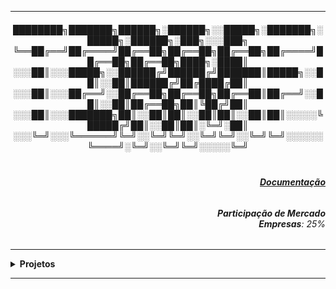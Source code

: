 ----

<div align="Center"><h5>
████████╗███████╗██████╗░██████╗░░█████╗░███████╗░█████╗░██████╗░███╗░░░███╗
╚══██╔══╝██╔════╝██╔══██╗██╔══██╗██╔══██╗██╔════╝██╔══██╗██╔══██╗████╗░████║
░░░██║░░░█████╗░░██████╔╝██████╔╝███████║█████╗░░██║░░██║██████╔╝██╔████╔██║
░░░██║░░░██╔══╝░░██╔══██╗██╔══██╗██╔══██║██╔══╝░░██║░░██║██╔══██╗██║╚██╔╝██║
░░░██║░░░███████╗██║░░██║██║░░██║██║░░██║██║░░░░░╚█████╔╝██║░░██║██║░╚═╝░██║
░░░╚═╝░░░╚══════╝╚═╝░░╚═╝╚═╝░░╚═╝╚═╝░░╚═╝╚═╝░░░░░░╚════╝░╚═╝░░╚═╝╚═╝░░░░░╚═╝
</div> </h5>

<div align="Right">
<h6>
<br><strong><a href="https://developer.hashicorp.com/terraform/docs">Documentação</a></strong>
</h6>  
</div>

<div align="Right">
<h6>
<strong>Participação de Mercado</strong>
<br><strong>Empresas</strong>: 25%
</h6>  
</div>

----

<details>
  <summary><b> Projetos </b></summary>
<div align="Center"> 
<br>

  
|  ID  | Título                    | Descrição                                                                        | 
| ---- | ------------------------- | ---------------------------------------------------------------------------------| 
|  01  | Bucket S3                 | Provisiomamento de Bucket com o Terraform                                        |
|  02  | Instância + Bucket        | Provisiomamento de Bucket e EC2, com saída do IP Público                         |
|  03  | RDS - MySQL               | Provisiomamento de um banco de dados MySQL                                       |
|  04  | Variaveis                 | Provisiomamento EC2 e RDS com Variáveis                                          |
|  05  | Backend                   | Realizar a troca de Backend                                                      |
|  06  | Drift                     | Shell para verificação de mudanças na configuração do workspace                  |
|  07  | Backups                   | Formas de Realizar Backup do Terraform (.tfstate)                                |
|  08  | Endereçamento de Recursos | Testar a criação de uma VPC com endereçamento de SG                              |
|  09  | Dados                     | Utilização de dados no Provisionamento de Recursos                               |
|  10  | Funções                   | Funções do Terraform                                                             | 
|  11  | Docker                    | Provisionando um Container com Docker                                            | 
</div> 
</details>

----
